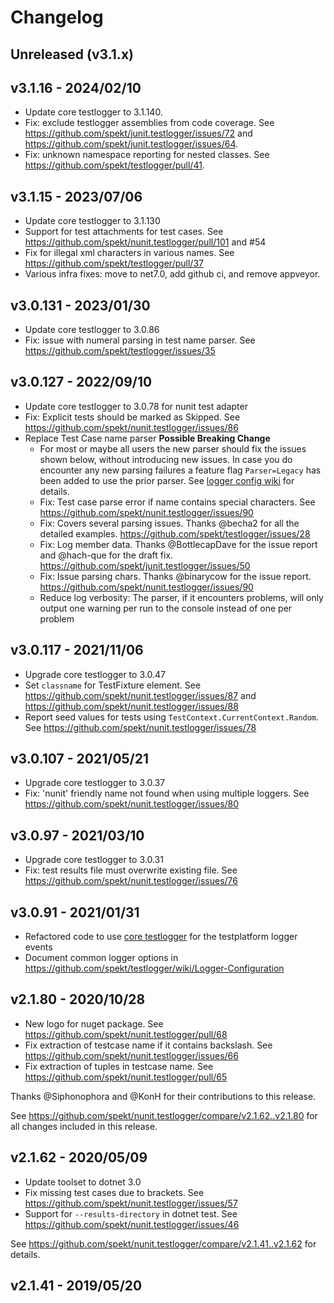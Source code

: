 # Changelog

## Unreleased (v3.1.x)

## v3.1.16 - 2024/02/10

- Update core testlogger to 3.1.140.
- Fix: exclude testlogger assemblies from code coverage. See
  https://github.com/spekt/junit.testlogger/issues/72 and
  https://github.com/spekt/junit.testlogger/issues/64.
- Fix: unknown namespace reporting for
  nested classes. See https://github.com/spekt/testlogger/pull/41.

## v3.1.15 - 2023/07/06

- Update core testlogger to 3.1.130
- Support for test attachments for test cases. See https://github.com/spekt/nunit.testlogger/pull/101 and #54
- Fix for illegal xml characters in various names. See https://github.com/spekt/testlogger/pull/37
- Various infra fixes: move to net7.0, add github ci, and remove appveyor.

## v3.0.131 - 2023/01/30

- Update core testlogger to 3.0.86
- Fix: issue with numeral parsing in test name parser. See https://github.com/spekt/testlogger/issues/35

## v3.0.127 - 2022/09/10

- Update core testlogger to 3.0.78 for nunit test adapter
- Fix: Explicit tests should be marked as Skipped. See
  https://github.com/spekt/nunit.testlogger/issues/86
- Replace Test Case name parser **Possible Breaking Change**
  - For most or maybe all users the new parser should fix the issues shown below, without introducing new issues. In case you do encounter any new parsing failures a feature flag `Parser=Legacy` has been added to use the prior parser. See [logger config wiki](https://github.com/spekt/testlogger/wiki/Logger-Configuration) for details.
  - Fix: Test case parse error if name contains special characters. See
    https://github.com/spekt/nunit.testlogger/issues/90
  - Fix: Covers several parsing issues. Thanks @becha2 for all the detailed examples.
    https://github.com/spekt/testlogger/issues/28
  - Fix: Log member data. Thanks @BottlecapDave for the issue report and @hach-que for the draft fix.
    https://github.com/spekt/junit.testlogger/issues/50
  - Fix: Issue parsing chars. Thanks @binarycow for the issue report.
    https://github.com/spekt/nunit.testlogger/issues/90
  - Reduce log verbosity: The parser, if it encounters problems, will only output one warning per run to the console instead of one per problem

## v3.0.117 - 2021/11/06

- Upgrade core testlogger to 3.0.47
- Set `classname` for TestFixture element. See
  https://github.com/spekt/nunit.testlogger/issues/87 and
  https://github.com/spekt/nunit.testlogger/issues/88
- Report seed values for tests using `TestContext.CurrentContext.Random`. See
  https://github.com/spekt/nunit.testlogger/issues/78

## v3.0.107 - 2021/05/21

- Upgrade core testlogger to 3.0.37
- Fix: 'nunit' friendly name not found when using multiple loggers. See
  https://github.com/spekt/nunit.testlogger/issues/80

## v3.0.97 - 2021/03/10

- Upgrade core testlogger to 3.0.31
- Fix: test results file must overwrite existing file. See
  https://github.com/spekt/nunit.testlogger/issues/76

## v3.0.91 - 2021/01/31

- Refactored code to use [core testlogger][] for the testplatform logger events
- Document common logger options in
  https://github.com/spekt/testlogger/wiki/Logger-Configuration

[core testlogger]: https://github.com/spekt/testlogger

## v2.1.80 - 2020/10/28

- New logo for nuget package. See
  https://github.com/spekt/nunit.testlogger/pull/68
- Fix extraction of testcase name if it contains backslash. See
  https://github.com/spekt/nunit.testlogger/issues/66
- Fix extraction of tuples in testcase name. See
  https://github.com/spekt/nunit.testlogger/pull/65

Thanks @Siphonophora and @KonH for their contributions to this release.

See https://github.com/spekt/nunit.testlogger/compare/v2.1.62..v2.1.80 for all
changes included in this release.

## v2.1.62 - 2020/05/09

- Update toolset to dotnet 3.0
- Fix missing test cases due to brackets. See
  https://github.com/spekt/nunit.testlogger/issues/57
- Support for `--results-directory` in dotnet test. See
  https://github.com/spekt/nunit.testlogger/issues/46

See https://github.com/spekt/nunit.testlogger/compare/v2.1.41..v2.1.62 for
details.

## v2.1.41 - 2019/05/20
